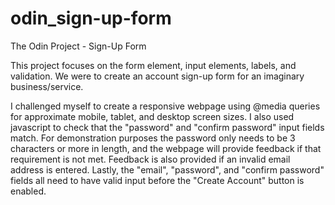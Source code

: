 # odin_sign-up-form
The Odin Project - Sign-Up Form

This project focuses on the form element, input elements, labels, and validation. We were to create an account sign-up form for an imaginary business/service.

I challenged myself to create a responsive webpage using @media queries for approximate mobile, tablet, and desktop screen sizes. I also used javascript to check that the "password" and "confirm password" input fields match. For demonstration purposes the password only needs to be 3 characters or more in length, and the webpage will provide feedback if that requirement is not met. Feedback is also provided if an invalid email address is entered. Lastly, the "email", "password", and "confirm password" fields all need to have valid input before the "Create Account" button is enabled.